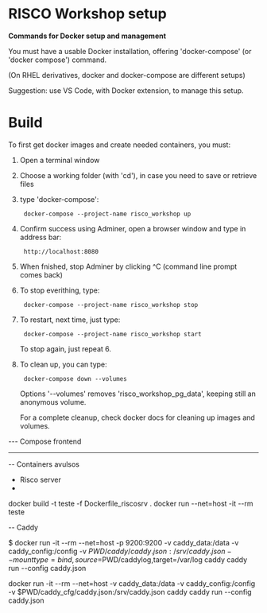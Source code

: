 # RISCO Workshop setup

**Commands for Docker setup and management**

You must have a usable Docker installation, offering 'docker-compose' (or 'docker compose') command.

(On RHEL derivatives, docker and docker-compose are different setups)

Suggestion: use VS Code, with Docker extension, to manage this setup.

# Build

To first get docker images and create needed containers, you must:

1. Open a terminal window
2. Choose a working folder (with 'cd'), in case you need to save or retrieve files
3. type 'docker-compose':

		docker-compose --project-name risco_workshop up 

4. Confirm success using Adminer, open a browser window and type in address bar:

		http://localhost:8080

5. When fnished, stop Adminer by clicking ^C (command line prompt comes back)
6. To stop everithing, type:

		docker-compose --project-name risco_workshop stop

7. To restart, next time, just type:

		docker-compose --project-name risco_workshop start

	To stop again, just repeat 6.

8. To clean up, you can type:

		docker-compose down --volumes

	Options '--volumes' removes 'risco_workshop_pg_data', keeping still an anonymous volume. 

	For a complete cleanup, check docker docs for cleaning up images and volumes.

--- Compose frontend


----------------------------------

-- Containers avulsos

- Risco server
- 
docker build -t teste -f Dockerfile_riscosrv .
docker run --net=host -it --rm teste


-- Caddy

$ docker run -it --rm --net=host -p 9200:9200 -v caddy_data:/data -v caddy_config:/config -v $PWD/caddy/caddy.json:/srv/caddy.json --mount type=bind,source=$PWD/caddylog,target=/var/log caddy caddy run --config caddy.json


docker run -it --rm --net=host -v caddy_data:/data -v caddy_config:/config -v $PWD/caddy_cfg/caddy.json:/srv/caddy.json caddy caddy run --config caddy.json
